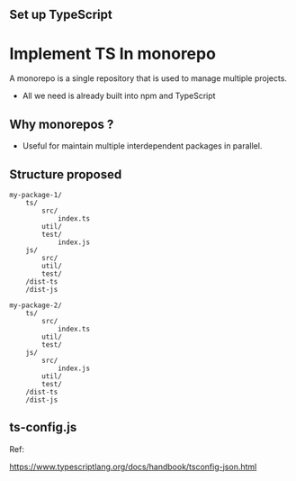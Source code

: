 
## Set up TypeScript

# Implement TS In monorepo

A monorepo is a single repository that is used to manage multiple  projects.

- All we need is already built into npm and TypeScript


## Why monorepos ?

- Useful for maintain  multiple interdependent packages in parallel.  

## Structure proposed

```
my-package-1/
    ts/
        src/
            index.ts
        util/
        test/
            index.js
    js/
        src/
        util/
        test/
    /dist-ts
    /dist-js

my-package-2/
    ts/
        src/
            index.ts
        util/
        test/
    js/
        src/
            index.js
        util/
        test/
    /dist-ts
    /dist-js
```

## ts-config.js

Ref: 

https://www.typescriptlang.org/docs/handbook/tsconfig-json.html


